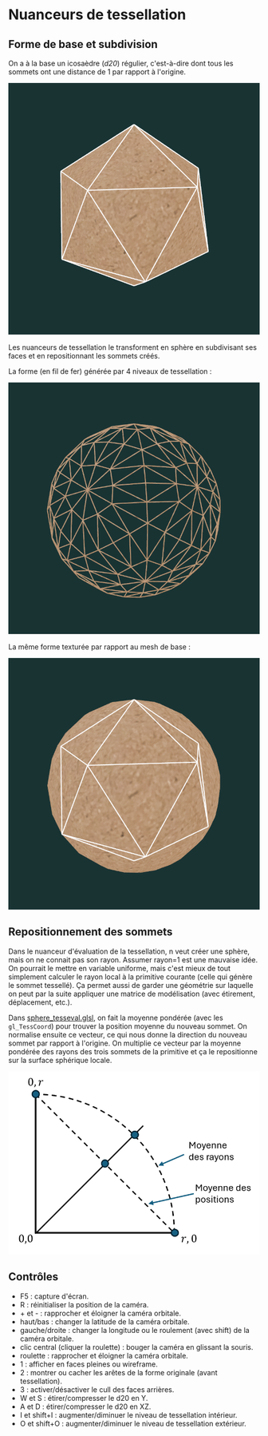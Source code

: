 # Nuanceurs de tessellation

## Forme de base et subdivision

On a à la base un icosaèdre (*d20*) régulier, c'est-à-dire dont tous les sommets ont une distance de 1 par rapport à l'origine.

<img src="doc/d20.png"/>

Les nuanceurs de tessellation le transforment en sphère en subdivisant ses faces et en repositionnant les sommets créés.

La forme (en fil de fer) générée par 4 niveaux de tessellation :

<img src="doc/d20_tess_wire.png"/>

La même forme texturée par rapport au mesh de base :

<img src="doc/d20_tess_solid.png"/>

## Repositionnement des sommets

Dans le nuanceur d'évaluation de la tessellation, n veut créer une sphère, mais on ne connait pas son rayon. Assumer rayon=1 est une mauvaise idée. On pourrait le mettre en variable uniforme, mais c'est mieux de tout simplement calculer le rayon local à la primitive courante (celle qui génère le sommet tessellé). Ça permet aussi de garder une géométrie sur laquelle on peut par la suite appliquer une matrice de modélisation (avec étirement, déplacement, etc.).

Dans [sphere_tesseval.glsl](sphere_tesseval.glsl), on fait la moyenne pondérée (avec les `gl_TessCoord`) pour trouver la position moyenne du nouveau sommet. On normalise ensuite ce vecteur, ce qui nous donne la direction du nouveau sommet par rapport à l'origine. On multiplie ce vecteur par la moyenne pondérée des rayons des trois sommets de la primitive et ça le repositionne sur la surface sphérique locale.

<img src="doc/avg.png"/>

## Contrôles

* F5 : capture d'écran.
* R : réinitialiser la position de la caméra.
* \+ et - :  rapprocher et éloigner la caméra orbitale.
* haut/bas : changer la latitude de la caméra orbitale.
* gauche/droite : changer la longitude ou le roulement (avec shift) de la caméra orbitale.
* clic central (cliquer la roulette) : bouger la caméra en glissant la souris.
* roulette : rapprocher et éloigner la caméra orbitale.
* 1 : afficher en faces pleines ou wireframe.
* 2 : montrer ou cacher les arêtes de la forme originale (avant tessellation).
* 3 : activer/désactiver le cull des faces arrières.
* W et S : étirer/compresser le d20 en Y.
* A et D : étirer/compresser le d20 en XZ.
* I et shift+I : augmenter/diminuer le niveau de tessellation intérieur.
* O et shift+O : augmenter/diminuer le niveau de tessellation extérieur.